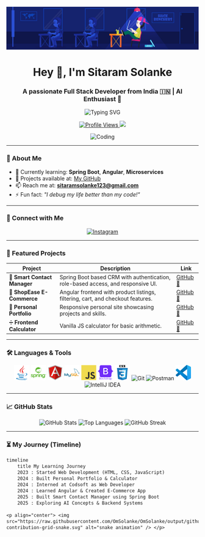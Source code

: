 ![banner](https://github.com/Omsolanke/Omsolanke/blob/main/coding%20banner.jpg?raw=true)

<h1 align="center">Hey 👋, I'm Sitaram Solanke</h1>
<h3 align="center">A passionate Full Stack Developer from India 🇮🇳 | AI Enthusiast 🤖</h3>

<p align="center">
  <img src="https://readme-typing-svg.demolab.com?font=Fira+Code&size=22&pause=1000&center=true&vCenter=true&width=500&lines=Java+%7C+Spring+Boot+%7C+Angular+%7C+MySQL;REST+APIs+%7C+Git+%7C+VSCode+%7C+Postman;AI+Learner+%7C+Problem+Solver+%7C+Team+Player" alt="Typing SVG" />
</p>

<p align="center">
  <a href="https://github.com/Omsolanke">
    <img src="https://komarev.com/ghpvc/?username=omsolanke&label=Profile%20views&color=0e75b6&style=flat" alt="Profile Views" />
  </a>
  <img src="https://img.shields.io/badge/AI%20Enthusiast-5B21B6?style=flat-square&logo=openai&logoColor=white" />
</p>

<p align="center">
  <img src="https://user-images.githubusercontent.com/55389276/140866485-8fb1c876-9a8f-4d6a-98dc-08c4981eaf70.gif" alt="Coding" width="400" />
</p>

---

### 🚀 About Me

- 🌱 Currently learning: **Spring Boot**, **Angular**, **Microservices**
- 💼 Projects available at: [My GitHub](https://github.com/Omsolanke)
- 📫 Reach me at: **sitaramsolanke123@gmail.com**
- ⚡ Fun fact: _"I debug my life better than my code!"_

---

### 🤝 Connect with Me
<p align="center">
  <a href="https://instagram.com/om_solanke_9620" target="blank">
    <img src="https://img.shields.io/badge/@om_solanke_9620-E4405F?style=for-the-badge&logo=instagram&logoColor=white" alt="Instagram" />
  </a>
</p>

---

### 📂 Featured Projects

| Project | Description | Link |
|--------|-------------|------|
| 🧠 **Smart Contact Manager** | Spring Boot based CRM with authentication, role-based access, and responsive UI. | [GitHub 🔗](https://github.com/Omsolanke/smart-contact-manager) |
| 🛒 **ShopEase E-Commerce** | Angular frontend with product listings, filtering, cart, and checkout features. | [GitHub 🔗](https://github.com/Omsolanke/ShopEase-Ecommerce) |
| 📐 **Personal Portfolio** | Responsive personal site showcasing projects and skills. | [GitHub 🔗](https://github.com/Omsolanke/Portfolio) |
| ➗ **Frontend Calculator** | Vanilla JS calculator for basic arithmetic. | [GitHub 🔗](https://github.com/Omsolanke/calculator-app) |

---

### 🛠️ Languages & Tools
<p align="center">
  <img src="https://raw.githubusercontent.com/devicons/devicon/master/icons/java/java-original.svg" alt="Java" width="40" height="40"/>
  <img src="https://raw.githubusercontent.com/devicons/devicon/master/icons/spring/spring-original-wordmark.svg" alt="Spring Boot" width="40" height="40"/>
  <img src="https://raw.githubusercontent.com/devicons/devicon/master/icons/angularjs/angularjs-original.svg" alt="Angular" width="40" height="40"/>
  <img src="https://raw.githubusercontent.com/devicons/devicon/master/icons/mysql/mysql-original-wordmark.svg" alt="MySQL" width="40" height="40"/>
  <img src="https://raw.githubusercontent.com/devicons/devicon/master/icons/javascript/javascript-original.svg" alt="JavaScript" width="40" height="40"/>
  <img src="https://raw.githubusercontent.com/devicons/devicon/master/icons/bootstrap/bootstrap-plain-wordmark.svg" alt="Bootstrap" width="40" height="40"/>
  <img src="https://raw.githubusercontent.com/devicons/devicon/master/icons/css3/css3-original-wordmark.svg" alt="CSS3" width="40" height="40"/>
  <img src="https://www.vectorlogo.zone/logos/git-scm/git-scm-icon.svg" alt="Git" width="40" height="40"/>
  <img src="https://www.vectorlogo.zone/logos/getpostman/getpostman-icon.svg" alt="Postman" width="40" height="40"/>
  <img src="https://raw.githubusercontent.com/devicons/devicon/master/icons/vscode/vscode-original.svg" alt="VSCode" width="40" height="40"/>
  <img src="https://cdn.worldvectorlogo.com/logos/intellij-idea-1.svg" alt="IntelliJ IDEA" width="40" height="40"/>
</p>

---

### 📈 GitHub Stats
<p align="center">
  <img src="https://github-readme-stats.vercel.app/api?username=omsolanke&show_icons=true&theme=radical" alt="GitHub Stats" />
  <img src="https://github-readme-stats.vercel.app/api/top-langs/?username=omsolanke&layout=compact&theme=vision-friendly-dark" alt="Top Languages" />
  <img src="https://github-readme-streak-stats.herokuapp.com/?user=omsolanke&theme=tokyonight" alt="GitHub Streak" />
</p>

---

### ⏳ My Journey (Timeline)

```mermaid
timeline
    title My Learning Journey
    2023 : Started Web Development (HTML, CSS, JavaScript)
    2024 : Built Personal Portfolio & Calculator
    2024 : Interned at Codsoft as Web Developer
    2024 : Learned Angular & Created E-Commerce App
    2025 : Built Smart Contact Manager using Spring Boot
    2025 : Exploring AI Concepts & Backend Systems

<p align="center"> <img src="https://raw.githubusercontent.com/OmSolanke/OmSolanke/output/github-contribution-grid-snake.svg" alt="snake animation" /> </p>
